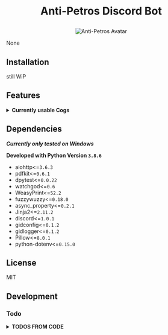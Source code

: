 # <p align="center">Anti-Petros Discord Bot</p> #


<p align="center"><img src="misc/images/AntiPetros_for_readme.png" alt="Anti-Petros Avatar"/></p>


None


## Installation

still WiP





## Features ##

<details><summary><b>Currently usable Cogs</b></summary><blockquote>


### <p align="center">[Administration](/antipetros_discordbot/cogs/admin_cog.py)</p> ###

<details><summary><b>Description</b></summary><blockquote>

    None

</blockquote></details>

<details><summary><b>Commands</b></summary><blockquote>

- > add_to_blacklist

- > delete_msg

- > die

- > list_configs

- > overwrite_config

- > reload_all

- > remove_from_blacklist

- > send_config

- > tell_uptime

</blockquote></details>

---


### <p align="center">[GeneralDebug](/antipetros_discordbot/cogs/dev_cogs/general_debug_cog.py)</p> ###

<details><summary><b>Description</b></summary><blockquote>

    None

</blockquote></details>

<details><summary><b>Commands</b></summary><blockquote>

- > all_info_from_command_trigger

- > channel_name

- > guild

- > is_a_channel

- > last_message

- > members_list

- > message_by_id

</blockquote></details>

---


### <p align="center">[ImageManipulator](/antipetros_discordbot/cogs/general_cogs/image_manipulation_cog.py)</p> ###

<details><summary><b>Description</b></summary><blockquote>

    None

</blockquote></details>

<details><summary><b>Commands</b></summary><blockquote>

- > antistasify

- > available_stamps

- > member_avatar

</blockquote></details>

---


### <p align="center">[SaveLink](/antipetros_discordbot/cogs/general_cogs/save_link_cog.py)</p> ###

<details><summary><b>Description</b></summary><blockquote>

    
An extension Cog to let users temporary save links.

Saved links get posted to a certain channel and deleted after the specified time period from that channel (default in config).
Deleted links are kept in the bots database and can always be retrieved by fuzzy matched name.

Checks against a blacklist of urls and a blacklist of words, to not store malicious links.

cogs_config.ini section: self.config_name



</blockquote></details>

<details><summary><b>Commands</b></summary><blockquote>

- > clear_all_links

- > delete_link

- > get_all_links

- > get_forbidden_list

- > get_link

- > save_link

</blockquote></details>

---


### <p align="center">[SaveSuggestion](/antipetros_discordbot/cogs/general_cogs/save_suggestion_cog.py)</p> ###

<details><summary><b>Description</b></summary><blockquote>

    None

</blockquote></details>

<details><summary><b>Commands</b></summary><blockquote>

- > auto_accept_suggestions

- > clear_all_suggestions

- > get_all_suggestions

- > remove_all_my_data

- > request_my_data

- > unsave_suggestion

</blockquote></details>

---


### <p align="center">[TestPlayground](/antipetros_discordbot/cogs/general_cogs/test_playground_cog.py)</p> ###

<details><summary><b>Description</b></summary><blockquote>

    None

</blockquote></details>

<details><summary><b>Commands</b></summary><blockquote>

- > FAQ_you

- > big_message

- > changesettings

- > check_md_helper

- > check_md_helper_specific

- > embed_experiment

- > furthermore_do_you_want_to_say_something

- > map_changed

- > request_server_restart

- > roll

</blockquote></details>

---

</blockquote></details>

## Dependencies ##

***Currently only tested on Windows***

**Developed with Python Version `3.8.6`**

- aiohttp<=`3.6.3`
- pdfkit<=`0.6.1`
- dpytest<=`0.0.22`
- watchgod<=`0.6`
- WeasyPrint<=`52.2`
- fuzzywuzzy<=`0.18.0`
- async_property<=`0.2.1`
- Jinja2<=`2.11.2`
- discord<=`1.0.1`
- gidconfig<=`0.1.2`
- gidlogger<=`0.1.2`
- Pillow<=`8.0.1`
- python-dotenv<=`0.15.0`





## License

MIT

## Development


### Todo ###

<details><summary><b>TODOS FROM CODE</b></summary>

#### todo [admin_cog.py](/antipetros_discordbot/cogs/admin_cog.py): ####


- [ ] [admin_cog.py line 186:](/antipetros_discordbot/cogs/admin_cog.py#L186) `make as embed`


- [ ] [admin_cog.py line 209:](/antipetros_discordbot/cogs/admin_cog.py#L209) `make as embed`


- [ ] [admin_cog.py line 228:](/antipetros_discordbot/cogs/admin_cog.py#L228) `make as embed`


- [ ] [admin_cog.py line 234:](/antipetros_discordbot/cogs/admin_cog.py#L234) `make as embed`


- [ ] [admin_cog.py line 244:](/antipetros_discordbot/cogs/admin_cog.py#L244) `make as embed`


- [ ] [admin_cog.py line 250:](/antipetros_discordbot/cogs/admin_cog.py#L250) `make as embed`


- [ ] [admin_cog.py line 256:](/antipetros_discordbot/cogs/admin_cog.py#L256) `make as embed`


- [ ] [admin_cog.py line 266:](/antipetros_discordbot/cogs/admin_cog.py#L266) `make as embed`


- [ ] [admin_cog.py line 270:](/antipetros_discordbot/cogs/admin_cog.py#L270) `make as embed`


- [ ] [admin_cog.py line 278:](/antipetros_discordbot/cogs/admin_cog.py#L278) `make as embed`


- [ ] [admin_cog.py line 281:](/antipetros_discordbot/cogs/admin_cog.py#L281) `make as embed`


- [ ] [admin_cog.py line 283:](/antipetros_discordbot/cogs/admin_cog.py#L283) `make as embed`


- [ ] [admin_cog.py line 293:](/antipetros_discordbot/cogs/admin_cog.py#L293) `make as embed`


- [ ] [admin_cog.py line 298:](/antipetros_discordbot/cogs/admin_cog.py#L298) `make as embed`


- [ ] [admin_cog.py line 310:](/antipetros_discordbot/cogs/admin_cog.py#L310) `make as embed`


- [ ] [admin_cog.py line 313:](/antipetros_discordbot/cogs/admin_cog.py#L313) `make as embed`


- [ ] [admin_cog.py line 315:](/antipetros_discordbot/cogs/admin_cog.py#L315) `make as embed`


- [ ] [admin_cog.py line 326:](/antipetros_discordbot/cogs/admin_cog.py#L326) `make as embed`


---


#### todo [general_debug_cog.py](/antipetros_discordbot/cogs/dev_cogs/general_debug_cog.py): ####


- [ ] [general_debug_cog.py line 46:](/antipetros_discordbot/cogs/dev_cogs/general_debug_cog.py#L46) `create regions for this file`


- [ ] [general_debug_cog.py line 47:](/antipetros_discordbot/cogs/dev_cogs/general_debug_cog.py#L47) `Document and Docstrings`


---


#### todo [image_manipulation_cog.py](/antipetros_discordbot/cogs/general_cogs/image_manipulation_cog.py): ####


- [ ] [image_manipulation_cog.py line 49:](/antipetros_discordbot/cogs/general_cogs/image_manipulation_cog.py#L49) `create regions for this file`


- [ ] [image_manipulation_cog.py line 50:](/antipetros_discordbot/cogs/general_cogs/image_manipulation_cog.py#L50) `Document and Docstrings`


- [ ] [image_manipulation_cog.py line 246:](/antipetros_discordbot/cogs/general_cogs/image_manipulation_cog.py#L246) `make as embed`


- [ ] [image_manipulation_cog.py line 250:](/antipetros_discordbot/cogs/general_cogs/image_manipulation_cog.py#L250) `make as embed`


- [ ] [image_manipulation_cog.py line 257:](/antipetros_discordbot/cogs/general_cogs/image_manipulation_cog.py#L257) `make as embed`


- [ ] [image_manipulation_cog.py line 261:](/antipetros_discordbot/cogs/general_cogs/image_manipulation_cog.py#L261) `maybe make extra attribute for input format, check what is possible and working. else make a generic format list`


- [ ] [image_manipulation_cog.py line 275:](/antipetros_discordbot/cogs/general_cogs/image_manipulation_cog.py#L275) `make as embed`


---


#### todo [save_link_cog.py](/antipetros_discordbot/cogs/general_cogs/save_link_cog.py): ####


- [ ] [save_link_cog.py line 58:](/antipetros_discordbot/cogs/general_cogs/save_link_cog.py#L58) `refractor 'get_forbidden_list' to not use temp directory but send as filestream or so`


- [ ] [save_link_cog.py line 60:](/antipetros_discordbot/cogs/general_cogs/save_link_cog.py#L60) `need help figuring out how to best check bad link or how to format/normalize it`


- [ ] [save_link_cog.py line 62:](/antipetros_discordbot/cogs/general_cogs/save_link_cog.py#L62) `Add Method to add forbidden url words and forbidden links`


- [ ] [save_link_cog.py line 64:](/antipetros_discordbot/cogs/general_cogs/save_link_cog.py#L64) `check if everything is documented`


- [ ] [save_link_cog.py line 220:](/antipetros_discordbot/cogs/general_cogs/save_link_cog.py#L220) `make as embed`


- [ ] [save_link_cog.py line 231:](/antipetros_discordbot/cogs/general_cogs/save_link_cog.py#L231) `make as embed`


- [ ] [save_link_cog.py line 281:](/antipetros_discordbot/cogs/general_cogs/save_link_cog.py#L281) `make as embed`


- [ ] [save_link_cog.py line 291:](/antipetros_discordbot/cogs/general_cogs/save_link_cog.py#L291) `make as embed`


- [ ] [save_link_cog.py line 314:](/antipetros_discordbot/cogs/general_cogs/save_link_cog.py#L314) `refractor that monster of an function`


- [ ] [save_link_cog.py line 336:](/antipetros_discordbot/cogs/general_cogs/save_link_cog.py#L336) `make as embed`


- [ ] [save_link_cog.py line 361:](/antipetros_discordbot/cogs/general_cogs/save_link_cog.py#L361) `make as embed`


- [ ] [save_link_cog.py line 538:](/antipetros_discordbot/cogs/general_cogs/save_link_cog.py#L538) `Add logging`


---


#### todo [save_suggestion_cog.py](/antipetros_discordbot/cogs/general_cogs/save_suggestion_cog.py): ####


- [ ] [save_suggestion_cog.py line 51:](/antipetros_discordbot/cogs/general_cogs/save_suggestion_cog.py#L51) `create report generator in different formats, at least json and Html, probably also as embeds and Markdown`


- [ ] [save_suggestion_cog.py line 53:](/antipetros_discordbot/cogs/general_cogs/save_suggestion_cog.py#L53) `Document and Docstrings`


- [ ] [save_suggestion_cog.py line 196:](/antipetros_discordbot/cogs/general_cogs/save_suggestion_cog.py#L196) `make as embed`


- [ ] [save_suggestion_cog.py line 202:](/antipetros_discordbot/cogs/general_cogs/save_suggestion_cog.py#L202) `make as embed`


- [ ] [save_suggestion_cog.py line 217:](/antipetros_discordbot/cogs/general_cogs/save_suggestion_cog.py#L217) `make as embed`


- [ ] [save_suggestion_cog.py line 229:](/antipetros_discordbot/cogs/general_cogs/save_suggestion_cog.py#L229) `make as embed`


- [ ] [save_suggestion_cog.py line 233:](/antipetros_discordbot/cogs/general_cogs/save_suggestion_cog.py#L233) `make as embed`


- [ ] [save_suggestion_cog.py line 237:](/antipetros_discordbot/cogs/general_cogs/save_suggestion_cog.py#L237) `make as embed`


- [ ] [save_suggestion_cog.py line 242:](/antipetros_discordbot/cogs/general_cogs/save_suggestion_cog.py#L242) `make as embed`


- [ ] [save_suggestion_cog.py line 288:](/antipetros_discordbot/cogs/general_cogs/save_suggestion_cog.py#L288) `make as embed`


- [ ] [save_suggestion_cog.py line 291:](/antipetros_discordbot/cogs/general_cogs/save_suggestion_cog.py#L291) `make as embed`


- [ ] [save_suggestion_cog.py line 302:](/antipetros_discordbot/cogs/general_cogs/save_suggestion_cog.py#L302) `make as embed`


- [ ] [save_suggestion_cog.py line 306:](/antipetros_discordbot/cogs/general_cogs/save_suggestion_cog.py#L306) `make as embed`


- [ ] [save_suggestion_cog.py line 310:](/antipetros_discordbot/cogs/general_cogs/save_suggestion_cog.py#L310) `make as embed`


- [ ] [save_suggestion_cog.py line 315:](/antipetros_discordbot/cogs/general_cogs/save_suggestion_cog.py#L315) `make as embed`


- [ ] [save_suggestion_cog.py line 325:](/antipetros_discordbot/cogs/general_cogs/save_suggestion_cog.py#L325) `make as embed`


- [ ] [save_suggestion_cog.py line 360:](/antipetros_discordbot/cogs/general_cogs/save_suggestion_cog.py#L360) `make as embed`


- [ ] [save_suggestion_cog.py line 363:](/antipetros_discordbot/cogs/general_cogs/save_suggestion_cog.py#L363) `make as embed`


- [ ] [save_suggestion_cog.py line 367:](/antipetros_discordbot/cogs/general_cogs/save_suggestion_cog.py#L367) `make as embed`


---


#### idea [render_new_cog_file.py](/antipetros_discordbot/dev_tools/render_new_cog_file.py): ####


- [ ] [render_new_cog_file.py line 114:](/antipetros_discordbot/dev_tools/render_new_cog_file.py#L114) `create gui for this`


---


#### idea [antipetros_bot.py](/antipetros_discordbot/engine/antipetros_bot.py): ####


- [ ] [antipetros_bot.py line 47:](/antipetros_discordbot/engine/antipetros_bot.py#L47) `Use an assistant class to hold some of the properties and then use the __getattr__ to make it look as one object, just for structuring`


#### todo [antipetros_bot.py](/antipetros_discordbot/engine/antipetros_bot.py): ####


- [ ] [antipetros_bot.py line 45:](/antipetros_discordbot/engine/antipetros_bot.py#L45) `create regions for this file`


- [ ] [antipetros_bot.py line 46:](/antipetros_discordbot/engine/antipetros_bot.py#L46) `Document and Docstrings`


---


#### todo [sqldata_storager.py](/antipetros_discordbot/utility/sqldata_storager.py): ####


- [ ] [sqldata_storager.py line 31:](/antipetros_discordbot/utility/sqldata_storager.py#L31) `create regions for this file`


- [ ] [sqldata_storager.py line 32:](/antipetros_discordbot/utility/sqldata_storager.py#L32) `update save link Storage to newer syntax (composite access)`


- [ ] [sqldata_storager.py line 33:](/antipetros_discordbot/utility/sqldata_storager.py#L33) `Document and Docstrings`


- [ ] [sqldata_storager.py line 34:](/antipetros_discordbot/utility/sqldata_storager.py#L34) `refractor to subfolder`


---

### General Todos ###
#### Bugs ####

- [ ] *important*: check everything for blocking functions and move big ones into threads (run in executor)


---

#### features ####

- [ ] *important*: create nice looking help command

- [ ] *important*: better docstrings and docstring all commands at least

- [ ] *important*: create all needed check methods

- [ ] *important*: move to gidappdata as storage

- [ ] *unimportant*: assign good names to the cogs as argument in the init

- [ ] *unimportant*: ask for symbols at art team


---

#### misc ####


---

#### tests ####


---

</details>

